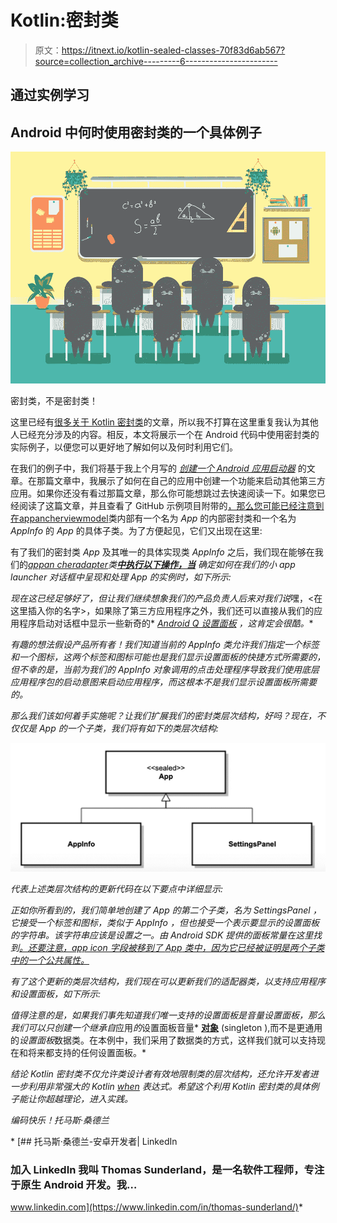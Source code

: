 # Kotlin:密封类

> 原文：<https://itnext.io/kotlin-sealed-classes-70f83d6ab567?source=collection_archive---------6----------------------->

## 通过实例学习

## Android 中何时使用密封类的一个具体例子

![](img/4ed8651c9c4df76db7518d60a6692c8e.png)

密封类，不是密封类！

这里已经有[很多关于 Kotlin 密封类](https://medium.com/search?q=kotlin%20sealed%20classes)的文章，所以我不打算在这里重复我认为其他人已经充分涉及的内容。相反，本文将展示一个在 Android 代码中使用密封类的实际例子，以便您可以更好地了解如何以及何时利用它们。

在我们的例子中，我们将基于我上个月写的 [*创建一个 Android 应用启动器*](https://medium.com/swlh/creating-an-android-app-launcher-20519adcda10) 的文章。在那篇文章中，我展示了如何在自己的应用中创建一个功能来启动其他第三方应用。如果你还没有看过那篇文章，那么你可能想跳过去快速阅读一下。如果您已经阅读了这篇文章，并且查看了 GitHub 示例项目附带的[，那么您可能已经注意到在](https://github.com/ThomasSunderland/demo_applauncher)[appancherviewmodel](https://github.com/ThomasSunderland/demo_applauncher/blob/master/app/src/main/kotlin/com/babybillssoftwarefactory/applauncherdemo/viewmodel/AppLauncherViewModel.kt)类内部有一个名为 *App* 的内部密封类和一个名为 *AppInfo* 的 *App* 的具体子类。为了方便起见，它们又出现在这里:

有了我们的密封类 *App* 及其唯一的具体实现类 *AppInfo* 之后，我们现在能够在我们的[*appan cheradapter*](https://github.com/ThomasSunderland/demo_applauncher/blob/master/app/src/main/kotlin/com/babybillssoftwarefactory/applauncherdemo/view/adapters/AppLauncherAdapter.kt)*类[**中执行以下操作，当**](https://kotlinlang.org/docs/reference/control-flow.html#when-expression) 确定如何在我们的小 app launcher 对话框中呈现和处理 *App* 的实例时，如下所示:*

*现在这已经足够好了，但让我们继续想象我们的产品负责人后来对我们说*嘿，<在这里插入你的名字>，如果除了第三方应用程序之外，我们还可以直接从我们的应用程序启动对话框中显示一些新奇的* [*Android Q 设置面板*](https://developer.android.com/preview/features#settings-panels) *，这肯定会很酷。**

*有趣的想法假设产品所有者！我们知道当前的 *AppInfo* 类允许我们指定一个标签和一个图标，这两个标签和图标可能也是我们显示设置面板的快捷方式所需要的，但不幸的是，当前为我们的 *AppInfo* 对象调用的点击处理程序导致我们使用底层应用程序包的启动意图来启动应用程序，而这根本不是我们显示设置面板所需要的。*

*那么我们该如何着手实施呢？让我们扩展我们的密封类层次结构，好吗？现在，不仅仅是 *App* 的一个子类，我们将有如下的类层次结构:*

*![](img/cf0f0029dfefc054ddeca476dde984df.png)*

*代表上述类层次结构的更新代码在以下要点中详细显示:*

*正如你所看到的，我们简单地创建了 *App* 的第二个子类，名为 *SettingsPanel* ，它接受一个标签和图标，类似于 *AppInfo* ，但也接受一个表示要显示的设置面板的字符串。该字符串应该是设置之一。由 Android SDK 提供的面板常量在这里找到[。还要注意，app icon 字段被移到了 *App* 类中，因为它已经被证明是两个子类中的一个公共属性。](https://developer.android.com/reference/android/provider/Settings.Panel.html#constants_2)*

*有了这个更新的类层次结构，我们现在可以更新我们的适配器类，以支持应用程序和设置面板，如下所示:*

*值得注意的是，如果我们事先知道我们唯一支持的设置面板是音量设置面板，那么我们可以只创建一个继承自*应用*的*设置面板音量* [**对象**](https://kotlinlang.org/docs/reference/object-declarations.html#object-expressions) (singleton ),而不是更通用的*设置面板*数据类。在本例中，我们采用了数据类的方式，这样我们就可以支持现在和将来都支持的任何设置面板。*

*结论
Kotlin 密封类不仅允许类设计者有效地限制类的层次结构，还允许开发者进一步利用非常强大的 Kotlin [when](https://kotlinlang.org/docs/reference/control-flow.html#when-expression) 表达式。希望这个利用 Kotlin 密封类的具体例子能让你超越理论，进入实践。*

*编码快乐！托马斯·桑德兰*

*[](https://www.linkedin.com/in/thomas-sunderland/) [## 托马斯·桑德兰-安卓开发者| LinkedIn

### 加入 LinkedIn 我叫 Thomas Sunderland，是一名软件工程师，专注于原生 Android 开发。我…

www.linkedin.com](https://www.linkedin.com/in/thomas-sunderland/)*